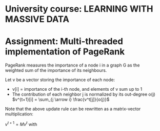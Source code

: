 # University course: LEARNING WITH MASSIVE DATA
# Assignment: Multi-threaded implementation of PageRank

PageRank measures the importance of a node i in a graph G as the weighted sum of the importance of its neighbours.

Let v be a vector storing the importance of each node:
- v[i] = importance of the i-th node, and elements of v sum up to 1
- The contribution of each neighbor j is normalized by its out-degree o(j)
  $v^{t+1}[i] = \sum_{j \arrow i} \frac{v^t[j]}{o(j)}$

Note that the above update rule can be rewritten as a matrix-vector multiplication:

$v^{t+1} = Mv^t$ with 
